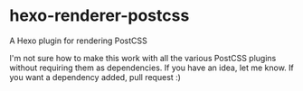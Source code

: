 # hexo-renderer-postcss
A Hexo plugin for rendering PostCSS

I'm not sure how to make this work with all the various PostCSS plugins without requiring them as dependencies. If you have an idea, let me know. If you want a dependency added, pull request :)
